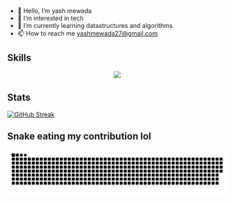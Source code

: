 - 👋 Hello, I’m yash mewada
- 👀 I’m interested in tech
- 🌱 I’m currently learning datastructures and algorithms
- 📫 How to reach me yashmewada27@gmail.com

<!---
yash-mewada/yash-mewada is a ✨ special ✨ repository because its `README.md` (this file) appears on your GitHub profile.
You can click the Preview link to take a look at your changes.
--->
## Skills
<p align="center">
  <a href="https://skillicons.dev">
    <img src="https://skillicons.dev/icons?i=ae,bash,c,cpp,css,discord,eclipse,figma,git,github,java,javascript,linux,mysql,py,vim,vscode,ps,pr,xd,powershell,twitter,mongodb,ai&perline=12" />
  </a>
</p>

## Stats
[![GitHub Streak](https://streak-stats.demolab.com?user=yash-mewada&theme=dark&date_format=j%2Fn%5B%2FY%5D)](https://git.io/streak-stats)

## Snake eating my contribution lol
![snake gif](https://github.com/yash-mewada/yash-mewada/blob/output/github-contribution-grid-snake.svg)
